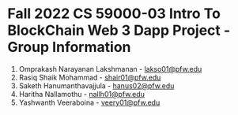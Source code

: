 # Fall 2022 CS 59000-03 Intro To BlockChain Web 3 Dapp Project - Group Information

1. Omprakash Narayanan Lakshmanan - lakso01@pfw.edu
2. Rasiq Shaik Mohammad - shair01@pfw.edu
3. Saketh Hanumanthavajjula - hanus02@pfw.edu
4. Haritha Nallamothu - nallh01@pfw.edu
5. Yashwanth Veeraboina - veery01@pfw.edu